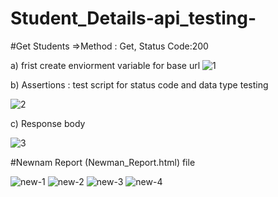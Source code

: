 # Student_Details-api_testing-

#Get Students
=>Method : Get, Status Code:200

a) frist create enviorment variable for base url
 ![1](https://user-images.githubusercontent.com/20767815/230129477-804d1767-1021-4480-b021-f202de1de4c0.png)

b) Assertions : test script for status code and data type testing

![2](https://user-images.githubusercontent.com/20767815/230131329-a61e012e-efaf-449d-a047-fc9636371a7c.png)

c) Response body

![3](https://user-images.githubusercontent.com/20767815/230131887-f2059e0f-aa7f-4ae5-bf46-6590522289d0.png)

#Newnam Report (Newman_Report.html) file

![new-1](https://user-images.githubusercontent.com/20767815/230013438-0227aa40-8565-43f9-8b06-9362a4ec63b8.png)
![new-2](https://user-images.githubusercontent.com/20767815/230013555-459295ad-7092-4a81-bc3d-89e7f6f64a65.png)
![new-3](https://user-images.githubusercontent.com/20767815/230013579-15e36a80-dd24-4c44-9f4f-91d79b6cc909.png)
![new-4](https://user-images.githubusercontent.com/20767815/230013599-1b4b8e38-6085-47b2-9fa5-c909cee907d2.png)
